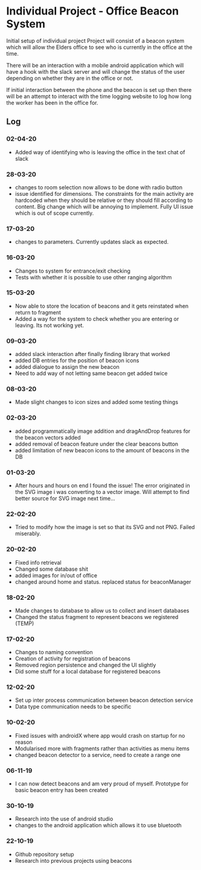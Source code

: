 # Individual Project - Office Beacon System
Initial setup of individual project
Project will consist of a beacon system which will allow the Elders office to see who is currently in the office at the time.

There will be an interaction with a mobile android application which will have a hook with the slack server and will change the status of the user depending on whether they are in the office or not.

If initial interaction between the phone and the beacon is set up then there will be an attempt to interact with the time logging website to log how long the worker has been in the office for.

## Log
### 02-04-20
* Added way of identifying who is leaving the office in the text chat of slack

### 28-03-20
* changes to room selection now allows to be done with radio button
* issue identified for dimensions. The constraints for the main activity are hardcoded when they should be relative or they should fill according to content. Big change which will be annoying to implement. Fully UI issue which is out of scope currently.

### 17-03-20
* changes to parameters. Currently updates slack as expected.

### 16-03-20
* Changes to system for entrance/exit checking 
* Tests with whether it is possible to use other ranging algorithm

### 15-03-20
* Now able to store the location of beacons and it gets reinstated when return to fragment
* Added a way for the system to check whether you are entering or leaving. Its not working yet.

### 09-03-20
* added slack interaction after finally finding library that worked
* added DB entries for the position of beacon icons
* added dialogue to assign the new beacon
* Need to add way of not letting same beacon get added twice

### 08-03-20
* Made slight changes to icon sizes and added some testing things

### 02-03-20
* added programmatically image addition and dragAndDrop features for the beacon vectors added
* added removal of beacon feature under the clear beacons button
* added limitation of new beacon icons to the amount of beacons in the DB

### 01-03-20
* After hours and hours on end I found the issue! The error originated in the SVG image i was converting to a vector image. Will attempt to find better source for SVG image next time...

### 22-02-20
* Tried to modify how the image is set so that its SVG and not PNG. Failed miserably.

### 20-02-20
* Fixed info retrieval
* Changed some database shit
* added images for in/out of office
* changed around home and status. replaced status for beaconManager

### 18-02-20
* Made changes to database to allow us to collect and insert databases
* Changed the status fragment to represent beacons we registered (TEMP)

### 17-02-20
* Changes to naming convention
* Creation of activity for registration of beacons
* Removed region persistence and changed the UI slightly
* Did some stuff for a local database for registered beacons 

### 12-02-20
* Set up inter process communication between beacon detection service
* Data type communication needs to be specific

### 10-02-20
* Fixed issues with androidX where app would crash on startup for no reason
* Modularised more with fragments rather than activities as menu items
* changed beacon detector to a service, need to create a range one

### 06-11-19
* I can now detect beacons and am very proud of myself. Prototype for basic beacon entry has been created

### 30-10-19
* Research into the use of android studio
* changes to the android application which allows it to use bluetooth

### 22-10-19
* Github repository setup
* Research into previous projects using beacons
